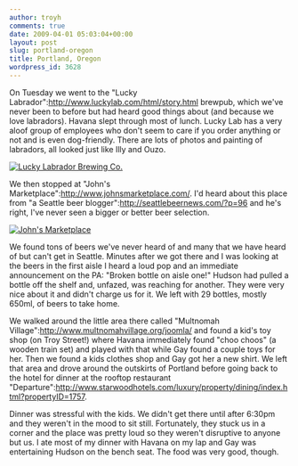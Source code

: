 ```yaml
---
author: troyh
comments: true
date: 2009-04-01 05:03:04+00:00
layout: post
slug: portland-oregon
title: Portland, Oregon
wordpress_id: 3628
---
```


On Tuesday we went to the "Lucky Labrador":http://www.luckylab.com/html/story.html brewpub, which we've never been to before but had heard good things about (and because we love labradors). Havana slept through most of lunch. Lucky Lab has a very aloof group of employees who don't seem to care if you order anything or not and is even dog-friendly. There are lots of photos and painting of labradors, all looked just like Illy and Ouzo.

[![Lucky Labrador Brewing Co.](http://farm4.static.flickr.com/3397/3407015251_505eb4f505.jpg)](http://www.flickr.com/photos/troyh/3407015251/)

<!-- more -->

We then stopped at "John's Marketplace":http://www.johnsmarketplace.com/. I'd heard about this place from "a Seattle beer blogger":http://seattlebeernews.com/?p=96 and he's right, I've never seen a bigger or better beer selection.

[![John's Marketplace](http://farm4.static.flickr.com/3349/3407017059_bed89ddd67.jpg)](http://www.flickr.com/photos/troyh/3407017059/)

We found tons of beers we've never heard of and many that we have heard of but can't get in Seattle. Minutes after we got there and I was looking at the beers in the first aisle I heard a loud pop and an immediate announcement on the PA: "Broken bottle on aisle one!" Hudson had pulled a bottle off the shelf and, unfazed, was reaching for another. They were very nice about it and didn't charge us for it. We left with 29 bottles, mostly 650ml, of beers to take home.

We walked around the little area there called "Multnomah Village":http://www.multnomahvillage.org/joomla/ and found a kid's toy shop (on Troy Street!) where Havana immediately found "choo choos" (a wooden train set) and played with that while Gay found a couple toys for her. Then we found a kids clothes shop and Gay got her a new shirt. We left that area and drove around the outskirts of Portland before going back to the hotel for dinner at the rooftop restaurant "Departure":http://www.starwoodhotels.com/luxury/property/dining/index.html?propertyID=1757.

Dinner was stressful with the kids. We didn't get there until after 6:30pm and they weren't in the mood to sit still. Fortunately, they stuck us in a corner and the place was pretty loud so they weren't disruptive to anyone but us. I ate most of my dinner with Havana on my lap and Gay was entertaining Hudson on the bench seat. The food was very good, though.
